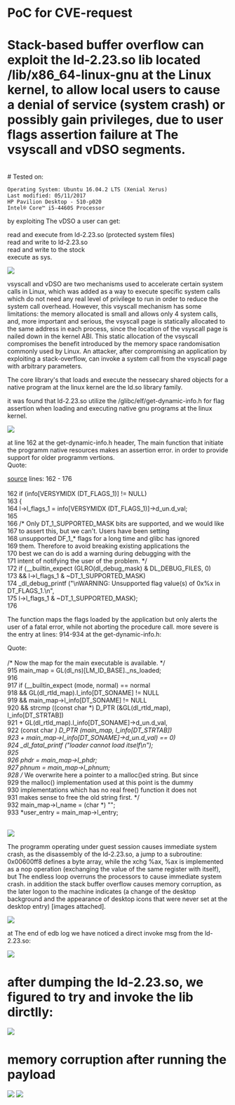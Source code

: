 # PoC for CVE-request

# Stack-based buffer overflow can exploit the ld-2.23.so lib located /lib/x86_64-linux-gnu at the Linux kernel, to allow local users to cause a denial of service (system crash) or possibly gain privileges, due to user flags assertion failure at The vsyscall and vDSO segments. 
<br>
#    Tested on:<br>

    Operating System: Ubuntu 16.04.2 LTS (Xenial Xerus)
    Last modified: 05/11/2017
    HP Pavilion Desktop - 510-p020
    Intel® Core™ i5-4460S Processor

by exploiting The vDSO a user can get:

read and execute from ld-2.23.so (protected system files) <br>
read and write to ld-2.23.so <br>
read and write to the stock <br>
execute as sys. <br>

![](permissions.png)


vsyscall and vDSO are two mechanisms used to accelerate certain system calls in Linux, which was added as a way to execute specific system calls which do not need any real level of privilege to run in order to reduce the system call overhead.
However, this vsyscall mechanism has some limitations: the memory allocated is small and allows only 4 system calls, and, more important and serious, the vsyscall page is statically allocated to the same address in each process, since the location of the vsyscall page is nailed down in the kernel ABI. This static allocation of the vsyscall compromises the benefit introduced by the memory space randomisation commonly used by Linux. An attacker, after compromising an application by exploiting a stack-overflow, can invoke a system call from the vsyscall page with arbitrary parameters.

The core library's that loads and execute the nessecary shared objects for a native program at the linux kernel are the
ld.so library family. <br>

it was found that ld-2.23.so utilize the /glibc/elf/get-dynamic-info.h for flag assertion when loading and executing 
native gnu programs at the linux kernel. 

![](Un.png)

at line 162 at the get-dynamic-info.h header, The main function that initiate the
programm native resources makes an assertion error. in order to provide support for older programm vertions.<br>
Quote:<br>
<html><a href="https://code.woboq.org/userspace/glibc/elf/get-dynamic-info.h.html">source</a></html>
  lines: 162 - 176<br>
  <br>
162   if (info[VERSYMIDX (DT_FLAGS_1)] != NULL)<br>
163	    {<br>
164	      l->l_flags_1 = info[VERSYMIDX (DT_FLAGS_1)]->d_un.d_val;<br>
165	<br>
166	      /* Only DT_1_SUPPORTED_MASK bits are supported, and we would like<br>
167	         to assert this, but we can't. Users have been setting<br>
168	         unsupported DF_1_* flags for a long time and glibc has ignored<br>
169	         them. Therefore to avoid breaking existing applications the<br>
170	         best we can do is add a warning during debugging with the<br>
171	         intent of notifying the user of the problem.  */<br>
172	      if (__builtin_expect (GLRO(dl_debug_mask) & DL_DEBUG_FILES, 0)<br>
173	          && l->l_flags_1 & ~DT_1_SUPPORTED_MASK)<br>
174	        _dl_debug_printf ("\nWARNING: Unsupported flag value(s) of 0x%x in DT_FLAGS_1.\n",<br>
175	                          l->l_flags_1 & ~DT_1_SUPPORTED_MASK);<br>
176	<br>

The function maps the flags loaded by the application but only alerts the user of a fatal error, while not aborting the procedure call. more severe is the entry at lines: 914-934 at the get-dynamic-info.h:

Quote:<br>
  <br>
      /* Now the map for the main executable is available.  */<br>
915	      main_map = GL(dl_ns)[LM_ID_BASE]._ns_loaded;<br>
916	<br>
917	      if (__builtin_expect (mode, normal) == normal<br>
918	          && GL(dl_rtld_map).l_info[DT_SONAME] != NULL<br>
919	          && main_map->l_info[DT_SONAME] != NULL<br>
920	          && strcmp ((const char *) D_PTR (&GL(dl_rtld_map), l_info[DT_STRTAB])<br>
921	                     + GL(dl_rtld_map).l_info[DT_SONAME]->d_un.d_val,<br>
922	                     (const char *) D_PTR (main_map, l_info[DT_STRTAB])<br>
923	                     + main_map->l_info[DT_SONAME]->d_un.d_val) == 0)<br>
924	        _dl_fatal_printf ("loader cannot load itself\n");<br>
925	<br>
926	      phdr = main_map->l_phdr;<br>
927	      phnum = main_map->l_phnum;<br>
928	      /* We overwrite here a pointer to a malloc()ed string.  But since<br>
929	         the malloc() implementation used at this point is the dummy<br>
930	         implementations which has no real free() function it does not<br>
931	         makes sense to free the old string first.  */<br>
932	      main_map->l_name = (char *) "";<br>
933	      *user_entry = main_map->l_entry;<br>
<br>

![](loadercanot.png)


The programm operating under guest session causes immediate system crash, as the disassembly of the ld-2.23.so, a jump to a subroutine: 0x00600ff8 defines a byte array, while the xchg %ax, %ax is implemented as a nop operation (exchanging the value of the same register with itself), but The endless loop overruns the processors to cause immediate system crash. 
in addition the stack buffer overflow causes memory corruption, as the later logon to the machine indicates (a change of the desktop background and the appearance of desktop icons that were never set at the desktop entry) [images attached].

![](ld.so.png)

at The end of edb log we have noticed a direct invoke msg from the ld-2.23.so:<br>

![](youhave.png)

# after dumping the ld-2.23.so, we figured to try and invoke the lib dirctlly:

![](ld-so2.png)

# memory corruption after running the payload

![](before.png)
![](after.png)
  


